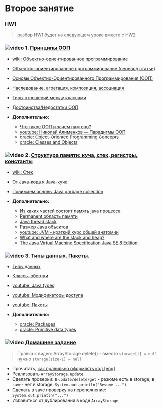 
# Второе занятие

### HW1
> разбор HW1 будет на следующем уроке вместе с HW2

### ![video](https://cloud.githubusercontent.com/assets/13649199/13672715/06dbc6ce-e6e7-11e5-81a9-04fbddb9e488.png) 1. [Принципы ООП](https://drive.google.com/open?id=0B_4NpoQW1xfpOHpyYWhOMGQ4VXc)
- [wiki: Объектно-ориентированное программирование](https://ru.wikipedia.org/wiki/Объектно-ориентированное_программирование)
- [Объектно-ориентированное программирование (перевод статьи)](http://info.javarush.ru/translation/2016/01/28/Объектно-ориентированное-программирование-перевод-статьи-.html)
- [Основы Объектно-Ориентированного Программирования (ООП)](https://github.com/ichimax/Core-Java-Interview-Questions/blob/master/Questions/1.%20OOP.md)
- [Наследование, агрегация, композиция, ассоциация](https://ru.wikipedia.org/wiki/Диаграмма_классов#Взаимосвязи)
- [Типы отношений между классами](http://www.intuit.ru/studies/courses/16/16/lecture/27107?page=4)
- [Достоинства/Недостатки ООП](http://www.intuit.ru/studies/courses/16/16/lecture/27107?page=5)

- **Дополнительно:**
  - [Что такое ООП и зачем нам оно?](https://habrahabr.ru/post/148015/)
  - [youtube: Николай Алименков — Парадигмы ООП](https://www.youtube.com/watch?v=G6LJkWwZGuc)
  - [oracle: Object-Oriented Programming Concepts](https://docs.oracle.com/javase/tutorial/java/concepts/index.html)
  - [oracle: Classes and Objects](https://docs.oracle.com/javase/tutorial/java/javaOO/index.html)

### ![video](https://cloud.githubusercontent.com/assets/13649199/13672715/06dbc6ce-e6e7-11e5-81a9-04fbddb9e488.png) 2. [Структура памяти: куча, стек, регистры, константы](https://drive.google.com/open?id=0B_4NpoQW1xfpZHRnTEhNWmk5Xzg)
  - [wiki: Стек](https://ru.wikipedia.org/wiki/Стек)
  - [От Java-кода к Java-куче](https://www.ibm.com/developerworks/ru/library/j-codetoheap/index.html)
  - [Понимаем основы Java garbage collection](http://ggenikus.github.io/blog/2014/05/04/gc)
  
  - **Дополнительно:**
    - [Из каких частей состоит память java процесса](http://habrahabr.ru/post/117274/)
    - [Permanent область памяти](http://www.javaspecialist.ru/2011/04/permanent.html)
    - [Java thread stack](http://www.javaspecialist.ru/2011/04/java-thread-stack.html)
    - [Размер Java объектов](http://habrahabr.ru/post/134102/)
    - [youtube: JVM - краткий курс общей анатомии](https://www.youtube.com/watch?v=-fcj6EL9rc4)
    - [What and where are the stack and heap?](http://stackoverflow.com/questions/79923/what-and-where-are-the-stack-and-heap#24171266)
    - [The Java Virtual Machine Specification Java SE 8 Edition](https://docs.oracle.com/javase/specs/jvms/se8/jvms8.pdf)

### ![video](https://cloud.githubusercontent.com/assets/13649199/13672715/06dbc6ce-e6e7-11e5-81a9-04fbddb9e488.png) 3. [Типы данных. Пакеты.](https://drive.google.com/open?id=0B_4NpoQW1xfpQzRVTHg1LVhvOEk)
  - [Типы данных](http://www.intuit.ru/studies/courses/16/16/lecture/27111)
  - [Классы-обертки](http://www.intuit.ru/studies/courses/16/16/lecture/27129?page=2)
  - [youtube: Java types](https://www.youtube.com/watch?v=hqirUFitj9c&index=7&list=PLwwk4BHih4fgYGHmAL-2ZCymrYHXO69GN)
  - [youtube: Модификаторы доступа](https://www.youtube.com/watch?v=e14xUIUc6y0)
  - [youtube: Пакеты](https://www.youtube.com/watch?v=zGKFmG-ygWQ&list=PLwwk4BHih4fgYGHmAL-2ZCymrYHXO69GN&index=9)
  
  - **Дополнительно:**
    - [oracle: Packages](https://docs.oracle.com/javase/tutorial/java/package/index.html)
    - [oracle: Primitive data types](https://docs.oracle.com/javase/tutorial/java/nutsandbolts/datatypes.html)

### ![video](https://cloud.githubusercontent.com/assets/13649199/13672715/06dbc6ce-e6e7-11e5-81a9-04fbddb9e488.png) [Домашнее задание](https://drive.google.com/open?id=0B_4NpoQW1xfpWUxUVWx5MFpCZkE)
> Правка к видео: ArrayStorage.delete() - вместо `storage[i] = null` нужно `storage[size-1] = null`

- Прочитать, [как правильно оформлять код [eng]](https://google.github.io/styleguide/javaguide.html)
- Реализовать `ArrayStorage.update`
- Сделать проверки: в `update/delete/get` - резюме есть в storage; в `save`- нет в storage: `System.out.println("Resume ...")`
- Сделать в save проверку на переполнение: `System.out.println("...")`
- Избавиться от дублирования в коде `ArrayStorage`
